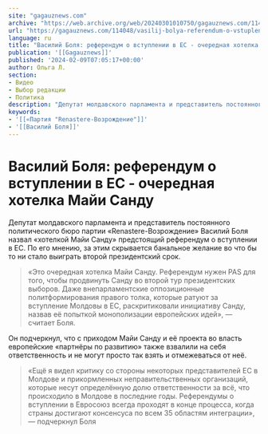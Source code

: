 ```yaml
---
site: "gagauznews.com"
archive: "https://web.archive.org/web/20240301010750/gagauznews.com/114048/vasilij-bolya-referendum-o-vstuplenii-v-es-ocherednaya-hotelka-maji-sandu.html"
url: "https://gagauznews.com/114048/vasilij-bolya-referendum-o-vstuplenii-v-es-ocherednaya-hotelka-maji-sandu.html"
language: ru
title: "Василий Боля: референдум о вступлении в ЕС - очередная хотелка Майи Санду"
publication: '[[Gagauznews]]'
published: '2024-02-09T07:05:17+00:00'
author: Ольга Л.
section:
- Видео
- Выбор редакции
- Политика
description: "Депутат молдавского парламента и представитель постоянного политического бюро партии «Renastere-Возрождение» Василий Боля назвал «хотелкой Майи Санду» предстоящий референдум о вступлении в ЕС. По его мнению, за этим скрывается банальное желание во что бы то ни стало выиграть второй президентский срок. «Это очередная хотелка Майи Санду. Референдум нужен PAS для того, чтобы продвинуть Санду во второй тур президентских выборов. Даже внепарламентские оппозиционные политформирования правого толка, которые ратуют за вступление Молдовы в ЕС, раскритиковали инициативу Санду, назвав её попыткой монополизации европейских идей», — считает Боля. Он подчеркнул, что с приходом Майи Санду и её проекта во власть европейские «партнёры по развитию» также […]"
keywords:
- '[[«Партия "Renastere-Возрождение"]]'
- '[[Василий Боля]]'
---
```


# Василий Боля: референдум о вступлении в ЕС - очередная хотелка Майи Санду

Депутат молдавского парламента и представитель постоянного политического бюро партии «Renastere-Возрождение» Василий Боля назвал «хотелкой Майи Санду» предстоящий референдум о вступлении в ЕС. По его мнению, за этим скрывается банальное желание во что бы то ни стало выиграть второй президентский срок.

> «Это очередная хотелка Майи Санду. Референдум нужен PAS для того, чтобы продвинуть Санду во второй тур президентских выборов. Даже внепарламентские оппозиционные политформирования правого толка, которые ратуют за вступление Молдовы в ЕС, раскритиковали инициативу Санду, назвав её попыткой монополизации европейских идей», — считает Боля.

Он подчеркнул, что с приходом Майи Санду и её проекта во власть европейские «партнёры по развитию» также взвалили на себя ответственность и не могут просто так взять и отмежеваться от неё.

> «Ещё я видел критику со стороны некоторых представителей ЕС в Молдове и прикормленных неправительственных организаций, которые несут определённую долю ответственности за всё, что происходило в Молдове в последние годы. Референдумы о вступлении в Евросоюз всегда проходят в конце процесса, когда страны достигают консенсуса по всем 35 областям интеграции», — подчеркнул Боля